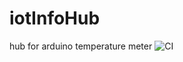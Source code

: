 # iotInfoHub
hub for arduino temperature meter
![CI](https://github.com/yt04ka/iotInfoHub/workflows/CI/badge.svg)
